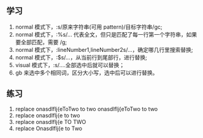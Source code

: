## 学习

1. normal 模式下，:s/原来字符串(可用 pattern)/目标字符串/gc;
2. normal 模式下，:%s/... 代表全文，但只是匹配了每一行第一个字符串，如果要全部匹配，需要 /g;
3. normal 模式下，:lineNumber1,lineNumber2s/...，确定哪几行里搜索替换;
4. normal 模式下，:$s/...，从当前行到尾部行，进行替换;
5. visual 模式下，:s/....全部选中后就可以替换；
6. gb 来选中多个相同词，区分大小写，选中后可以进行替换。

## 练习

1. replace onasdlflj{eToTwo to two onasdlflj{eToTwo to two
2. replace onasdlflj{e to two
3. replace onasdlflj{e TO TWO
4. replace Onasdlflj{e to Two
